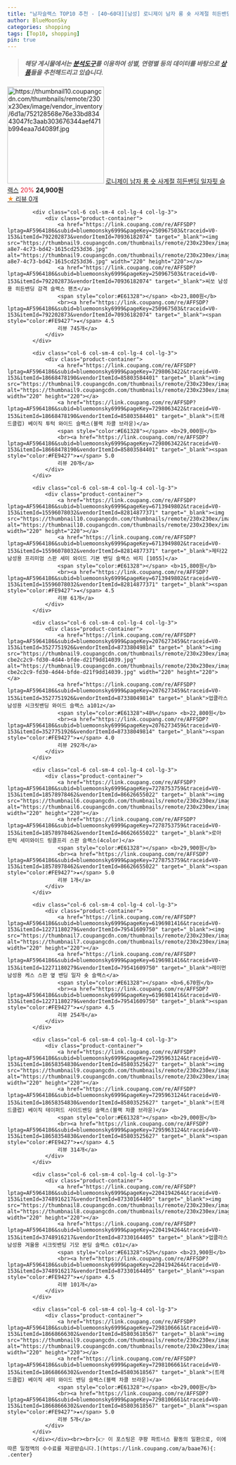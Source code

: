 ```yaml
---
title: "남자슬랙스 TOP10 추천 - [40~60대][남성] 로니제이 남자 롱 숏 사계절 히든밴딩 일자핏 슬랙스"
author: BlueMoonSky
categories: shopping
tags: [Top10, shopping]
pin: true
---
```


> ##### 해당 게시물에서는 [**분석도구**](https://itemscout.io/)를 이용하여 **성별**, **연령별** 등의 데이터를 바탕으로 [**상품**](https://link.coupang.com/a/baae76)들을 추천해드리고 있습니다.
<div class="container"><div class="row">
            <div class="col-6 col-sm-4 col-lg-4 col-lg-3">
                <div class="product-container">
                    <a href="https://link.coupang.com/re/AFFSDP?lptag=AF5964186&subid=bluemoonsky6999&pageKey=7164507129&traceid=V0-153&itemId=18036972197&vendorItemId=86961459981" target="_blank"><img src="https://thumbnail10.coupangcdn.com/thumbnails/remote/230x230ex/image/vendor_inventory/6d1a/752128568e76e33bd83443047fc3aab303676344aef471b994eaa7d4089f.jpg" alt="https://thumbnail10.coupangcdn.com/thumbnails/remote/230x230ex/image/vendor_inventory/6d1a/752128568e76e33bd83443047fc3aab303676344aef471b994eaa7d4089f.jpg" width="220" height="220"></a>
                    <a href="https://link.coupang.com/re/AFFSDP?lptag=AF5964186&subid=bluemoonsky6999&pageKey=7164507129&traceid=V0-153&itemId=18036972197&vendorItemId=86961459981" target="_blank">로니제이 남자 롱 숏 사계절 히든밴딩 일자핏 슬랙스</a>
                    <span style="color:#E61328">20%</span> <b>24,900원</b>
                    <br><a href="https://link.coupang.com/re/AFFSDP?lptag=AF5964186&subid=bluemoonsky6999&pageKey=7164507129&traceid=V0-153&itemId=18036972197&vendorItemId=86961459981" target="_blank"><span style="color:#FE9427">★</span> 
                    리뷰 0개</a>
                </div>
            </div>
            
            <div class="col-6 col-sm-4 col-lg-4 col-lg-3">
                <div class="product-container">
                    <a href="https://link.coupang.com/re/AFFSDP?lptag=AF5964186&subid=bluemoonsky6999&pageKey=250967503&traceid=V0-153&itemId=792202873&vendorItemId=70936182074" target="_blank"><img src="https://thumbnail9.coupangcdn.com/thumbnails/remote/230x230ex/image/retail/images/2019/07/24/11/3/23f0d527-a8e7-4c73-bd42-1615cd253d36.jpg" alt="https://thumbnail9.coupangcdn.com/thumbnails/remote/230x230ex/image/retail/images/2019/07/24/11/3/23f0d527-a8e7-4c73-bd42-1615cd253d36.jpg" width="220" height="220"></a>
                    <a href="https://link.coupang.com/re/AFFSDP?lptag=AF5964186&subid=bluemoonsky6999&pageKey=250967503&traceid=V0-153&itemId=792202873&vendorItemId=70936182074" target="_blank">씨쏘 남성용 히든밴딩 감격 슬랙스 팬츠</a>
                    <span style="color:#E61328"></span> <b>23,800원</b>
                    <br><a href="https://link.coupang.com/re/AFFSDP?lptag=AF5964186&subid=bluemoonsky6999&pageKey=250967503&traceid=V0-153&itemId=792202873&vendorItemId=70936182074" target="_blank"><span style="color:#FE9427">★</span> 4.5
                    리뷰 745개</a>
                </div>
            </div>
            
            <div class="col-6 col-sm-4 col-lg-4 col-lg-3">
                <div class="product-container">
                    <a href="https://link.coupang.com/re/AFFSDP?lptag=AF5964186&subid=bluemoonsky6999&pageKey=7298063422&traceid=V0-153&itemId=18668478190&vendorItemId=85803584401" target="_blank"><img src="https://thumbnail9.coupangcdn.com/thumbnails/remote/230x230ex/image/vendor_inventory/35b4/199c3dc1ac52388d010aa7284886be76a575baa4a95aa358d6c88305cc6d.jpg" alt="https://thumbnail9.coupangcdn.com/thumbnails/remote/230x230ex/image/vendor_inventory/35b4/199c3dc1ac52388d010aa7284886be76a575baa4a95aa358d6c88305cc6d.jpg" width="220" height="220"></a>
                    <a href="https://link.coupang.com/re/AFFSDP?lptag=AF5964186&subid=bluemoonsky6999&pageKey=7298063422&traceid=V0-153&itemId=18668478190&vendorItemId=85803584401" target="_blank">(트래드클럽) 베이직 투턱 와이드 슬랙스(블랙 차콜 브라운)</a>
                    <span style="color:#E61328"></span> <b>29,000원</b>
                    <br><a href="https://link.coupang.com/re/AFFSDP?lptag=AF5964186&subid=bluemoonsky6999&pageKey=7298063422&traceid=V0-153&itemId=18668478190&vendorItemId=85803584401" target="_blank"><span style="color:#FE9427">★</span> 5.0
                    리뷰 20개</a>
                </div>
            </div>
            
            <div class="col-6 col-sm-4 col-lg-4 col-lg-3">
                <div class="product-container">
                    <a href="https://link.coupang.com/re/AFFSDP?lptag=AF5964186&subid=bluemoonsky6999&pageKey=6713949802&traceid=V0-153&itemId=15596078032&vendorItemId=82814877371" target="_blank"><img src="https://thumbnail10.coupangcdn.com/thumbnails/remote/230x230ex/image/vendor_inventory/c138/7f3f40f07f0296263d7ccdf03cb1596112106ce41d005616911e4235d05f.jpg" alt="https://thumbnail10.coupangcdn.com/thumbnails/remote/230x230ex/image/vendor_inventory/c138/7f3f40f07f0296263d7ccdf03cb1596112106ce41d005616911e4235d05f.jpg" width="220" height="220"></a>
                    <a href="https://link.coupang.com/re/AFFSDP?lptag=AF5964186&subid=bluemoonsky6999&pageKey=6713949802&traceid=V0-153&itemId=15596078032&vendorItemId=82814877371" target="_blank">제타22 남성용 프리미엄 스판 세미 와이드 기본 밴딩 슬랙스 바지 [1055]</a>
                    <span style="color:#E61328"></span> <b>15,800원</b>
                    <br><a href="https://link.coupang.com/re/AFFSDP?lptag=AF5964186&subid=bluemoonsky6999&pageKey=6713949802&traceid=V0-153&itemId=15596078032&vendorItemId=82814877371" target="_blank"><span style="color:#FE9427">★</span> 4.5
                    리뷰 61개</a>
                </div>
            </div>
            
            <div class="col-6 col-sm-4 col-lg-4 col-lg-3">
                <div class="product-container">
                    <a href="https://link.coupang.com/re/AFFSDP?lptag=AF5964186&subid=bluemoonsky6999&pageKey=2076273459&traceid=V0-153&itemId=3527751926&vendorItemId=87338049814" target="_blank"><img src="https://thumbnail9.coupangcdn.com/thumbnails/remote/230x230ex/image/retail/images/473596772243044-cbe2c2c9-fd30-4d44-bfde-d21f9dd14039.jpg" alt="https://thumbnail9.coupangcdn.com/thumbnails/remote/230x230ex/image/retail/images/473596772243044-cbe2c2c9-fd30-4d44-bfde-d21f9dd14039.jpg" width="220" height="220"></a>
                    <a href="https://link.coupang.com/re/AFFSDP?lptag=AF5964186&subid=bluemoonsky6999&pageKey=2076273459&traceid=V0-153&itemId=3527751926&vendorItemId=87338049814" target="_blank">업클라스 남성용 시크릿밴딩 와이드 슬랙스 a101z</a>
                    <span style="color:#E61328">48%</span> <b>22,800원</b>
                    <br><a href="https://link.coupang.com/re/AFFSDP?lptag=AF5964186&subid=bluemoonsky6999&pageKey=2076273459&traceid=V0-153&itemId=3527751926&vendorItemId=87338049814" target="_blank"><span style="color:#FE9427">★</span> 4.0
                    리뷰 292개</a>
                </div>
            </div>
            
            <div class="col-6 col-sm-4 col-lg-4 col-lg-3">
                <div class="product-container">
                    <a href="https://link.coupang.com/re/AFFSDP?lptag=AF5964186&subid=bluemoonsky6999&pageKey=7278753759&traceid=V0-153&itemId=18578978462&vendorItemId=86626655022" target="_blank"><img src="https://thumbnail6.coupangcdn.com/thumbnails/remote/230x230ex/image/vendor_inventory/ae68/51585fa48fe3bd51cff0c9d217c2c03ab3e1cd5b97cd7f04c22e232837fe.jpg" alt="https://thumbnail6.coupangcdn.com/thumbnails/remote/230x230ex/image/vendor_inventory/ae68/51585fa48fe3bd51cff0c9d217c2c03ab3e1cd5b97cd7f04c22e232837fe.jpg" width="220" height="220"></a>
                    <a href="https://link.coupang.com/re/AFFSDP?lptag=AF5964186&subid=bluemoonsky6999&pageKey=7278753759&traceid=V0-153&itemId=18578978462&vendorItemId=86626655022" target="_blank">로아 핀턱 세미와이드 링클프리 스판 슬랙스(4color)</a>
                    <span style="color:#E61328"></span> <b>29,900원</b>
                    <br><a href="https://link.coupang.com/re/AFFSDP?lptag=AF5964186&subid=bluemoonsky6999&pageKey=7278753759&traceid=V0-153&itemId=18578978462&vendorItemId=86626655022" target="_blank"><span style="color:#FE9427">★</span> 5.0
                    리뷰 1개</a>
                </div>
            </div>
            
            <div class="col-6 col-sm-4 col-lg-4 col-lg-3">
                <div class="product-container">
                    <a href="https://link.coupang.com/re/AFFSDP?lptag=AF5964186&subid=bluemoonsky6999&pageKey=6196981416&traceid=V0-153&itemId=12271180279&vendorItemId=79541609750" target="_blank"><img src="https://thumbnail7.coupangcdn.com/thumbnails/remote/230x230ex/image/rs_quotation_api/lru3yijb/937f50339f2c4b1a8b11634a9c4e09e2.jpg" alt="https://thumbnail7.coupangcdn.com/thumbnails/remote/230x230ex/image/rs_quotation_api/lru3yijb/937f50339f2c4b1a8b11634a9c4e09e2.jpg" width="220" height="220"></a>
                    <a href="https://link.coupang.com/re/AFFSDP?lptag=AF5964186&subid=bluemoonsky6999&pageKey=6196981416&traceid=V0-153&itemId=12271180279&vendorItemId=79541609750" target="_blank">레이먼 남성용 케스 스판 옆 밴딩 일자 숏 슬랙스</a>
                    <span style="color:#E61328"></span> <b>6,670원</b>
                    <br><a href="https://link.coupang.com/re/AFFSDP?lptag=AF5964186&subid=bluemoonsky6999&pageKey=6196981416&traceid=V0-153&itemId=12271180279&vendorItemId=79541609750" target="_blank"><span style="color:#FE9427">★</span> 4.5
                    리뷰 254개</a>
                </div>
            </div>
            
            <div class="col-6 col-sm-4 col-lg-4 col-lg-3">
                <div class="product-container">
                    <a href="https://link.coupang.com/re/AFFSDP?lptag=AF5964186&subid=bluemoonsky6999&pageKey=7295963124&traceid=V0-153&itemId=18658354830&vendorItemId=85803525627" target="_blank"><img src="https://thumbnail9.coupangcdn.com/thumbnails/remote/230x230ex/image/vendor_inventory/94d5/4b846d0f944f44b9a1ebaadd9068a2147a583a5b25fd1923ba482dabd7ee.jpg" alt="https://thumbnail9.coupangcdn.com/thumbnails/remote/230x230ex/image/vendor_inventory/94d5/4b846d0f944f44b9a1ebaadd9068a2147a583a5b25fd1923ba482dabd7ee.jpg" width="220" height="220"></a>
                    <a href="https://link.coupang.com/re/AFFSDP?lptag=AF5964186&subid=bluemoonsky6999&pageKey=7295963124&traceid=V0-153&itemId=18658354830&vendorItemId=85803525627" target="_blank">(트래드클럽) 베이직 테이퍼드 사이드밴딩 슬랙스(블랙 차콜 브라운)</a>
                    <span style="color:#E61328"></span> <b>29,000원</b>
                    <br><a href="https://link.coupang.com/re/AFFSDP?lptag=AF5964186&subid=bluemoonsky6999&pageKey=7295963124&traceid=V0-153&itemId=18658354830&vendorItemId=85803525627" target="_blank"><span style="color:#FE9427">★</span> 4.5
                    리뷰 314개</a>
                </div>
            </div>
            
            <div class="col-6 col-sm-4 col-lg-4 col-lg-3">
                <div class="product-container">
                    <a href="https://link.coupang.com/re/AFFSDP?lptag=AF5964186&subid=bluemoonsky6999&pageKey=2204194264&traceid=V0-153&itemId=3748916217&vendorItemId=87330164405" target="_blank"><img src="https://thumbnail8.coupangcdn.com/thumbnails/remote/230x230ex/image/vendor_inventory/bc8d/73c42a139de2b3104667f2c28955dd30a410844b6300cd80cb9e8c96e4cd.jpg" alt="https://thumbnail8.coupangcdn.com/thumbnails/remote/230x230ex/image/vendor_inventory/bc8d/73c42a139de2b3104667f2c28955dd30a410844b6300cd80cb9e8c96e4cd.jpg" width="220" height="220"></a>
                    <a href="https://link.coupang.com/re/AFFSDP?lptag=AF5964186&subid=bluemoonsky6999&pageKey=2204194264&traceid=V0-153&itemId=3748916217&vendorItemId=87330164405" target="_blank">업클라스 남성용 겨울용 시크릿밴딩 기모 본딩 슬랙스 c01z</a>
                    <span style="color:#E61328">52%</span> <b>23,900원</b>
                    <br><a href="https://link.coupang.com/re/AFFSDP?lptag=AF5964186&subid=bluemoonsky6999&pageKey=2204194264&traceid=V0-153&itemId=3748916217&vendorItemId=87330164405" target="_blank"><span style="color:#FE9427">★</span> 4.5
                    리뷰 101개</a>
                </div>
            </div>
            
            <div class="col-6 col-sm-4 col-lg-4 col-lg-3">
                <div class="product-container">
                    <a href="https://link.coupang.com/re/AFFSDP?lptag=AF5964186&subid=bluemoonsky6999&pageKey=7298106661&traceid=V0-153&itemId=18668666302&vendorItemId=85803618567" target="_blank"><img src="https://thumbnail9.coupangcdn.com/thumbnails/remote/230x230ex/image/vendor_inventory/ccc8/d1a2b21447bc720008f29034398ea8d4db7704a498422b5a72accb0946bb.jpg" alt="https://thumbnail9.coupangcdn.com/thumbnails/remote/230x230ex/image/vendor_inventory/ccc8/d1a2b21447bc720008f29034398ea8d4db7704a498422b5a72accb0946bb.jpg" width="220" height="220"></a>
                    <a href="https://link.coupang.com/re/AFFSDP?lptag=AF5964186&subid=bluemoonsky6999&pageKey=7298106661&traceid=V0-153&itemId=18668666302&vendorItemId=85803618567" target="_blank">(트래드클럽) 베이직 세미 와이드 밴딩 슬랙스(블랙 차콜 브라운)</a>
                    <span style="color:#E61328"></span> <b>29,000원</b>
                    <br><a href="https://link.coupang.com/re/AFFSDP?lptag=AF5964186&subid=bluemoonsky6999&pageKey=7298106661&traceid=V0-153&itemId=18668666302&vendorItemId=85803618567" target="_blank"><span style="color:#FE9427">★</span> 5.0
                    리뷰 5개</a>
                </div>
            </div>
            </div></div><br><br>[👉 이 포스팅은 쿠팡 파트너스 활동의 일환으로, 이에 따른 일정액의 수수료를 제공받습니다.](https://link.coupang.com/a/baae76){: .center}